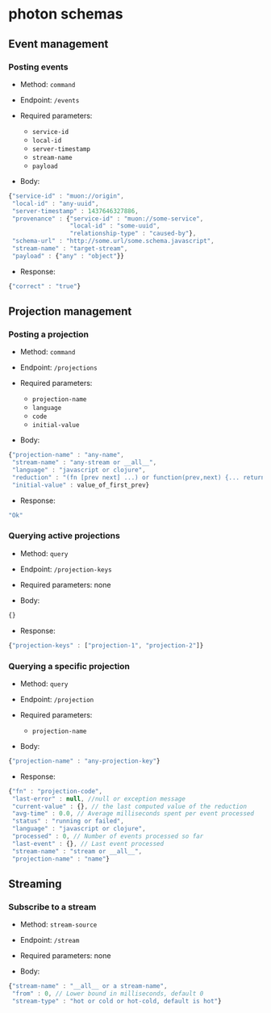 # photon schemas

## Event management

### Posting events

* Method: `command`
* Endpoint: `/events`
* Required parameters:
  * `service-id`
  * `local-id`
  * `server-timestamp`
  * `stream-name`
  * `payload`

* Body:

```javascript
{"service-id" : "muon://origin",
 "local-id" : "any-uuid",
 "server-timestamp" : 1437646327886,
 "provenance" : {"service-id" : "muon://some-service",
                 "local-id" : "some-uuid",
                 "relationship-type" : "caused-by"},
 "schema-url" : "http://some.url/some.schema.javascript",
 "stream-name" : "target-stream",
 "payload" : {"any" : "object"}}
```

* Response:

```javascript
{"correct" : "true"}
```

## Projection management

### Posting a projection

* Method: `command`
* Endpoint: `/projections`
* Required parameters:
  * `projection-name`
  * `language`
  * `code`
  * `initial-value`

* Body:

```javascript
{"projection-name" : "any-name",
 "stream-name" : "any-stream or __all__",
 "language" : "javascript or clojure",
 "reduction" : "(fn [prev next] ...) or function(prev,next) {... return x;}",
 "initial-value" : value_of_first_prev}
```

* Response:

```javascript
"Ok"
```

### Querying active projections

* Method: `query`
* Endpoint: `/projection-keys`
* Required parameters: none

* Body:

```javascript
{}
```

* Response:

```javascript
{"projection-keys" : ["projection-1", "projection-2"]}
```

### Querying a specific projection

* Method: `query`
* Endpoint: `/projection`
* Required parameters:
  * `projection-name`

* Body:

```javascript
{"projection-name" : "any-projection-key"}
```

* Response:

```javascript
{"fn" : "projection-code",
 "last-error" : null, //null or exception message
 "current-value" : {}, // the last computed value of the reduction
 "avg-time" : 0.0, // Average milliseconds spent per event processed
 "status" : "running or failed",
 "language" : "javascript or clojure",
 "processed" : 0, // Number of events processed so far
 "last-event" : {}, // Last event processed
 "stream-name" : "stream or __all__",
 "projection-name" : "name"}
```

## Streaming

### Subscribe to a stream

* Method: `stream-source`
* Endpoint: `/stream`
* Required parameters: none

* Body:

```javascript
{"stream-name" : "__all__ or a stream-name",
 "from" : 0, // Lower bound in milliseconds, default 0
 "stream-type" : "hot or cold or hot-cold, default is hot"}
```




